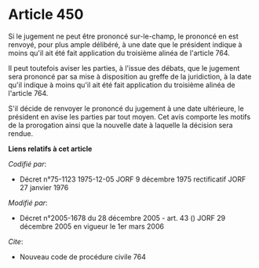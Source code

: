 # Article 450

Si le jugement ne peut être prononcé sur-le-champ, le prononcé en est renvoyé, pour plus ample délibéré, à une date que le
président indique à moins qu'il ait été fait application du troisième alinéa de l'article 764.

Il peut toutefois aviser les parties, à l'issue des débats, que le jugement sera prononcé par sa mise à disposition au greffe
de la juridiction, à la date qu'il indique à moins qu'il ait été fait application du troisième alinéa de l'article 764.

S'il décide de renvoyer le prononcé du jugement à une date ultérieure, le président en avise les parties par tout moyen. Cet
avis comporte les motifs de la prorogation ainsi que la nouvelle date à laquelle la décision sera rendue.

**Liens relatifs à cet article**

_Codifié par_:

  - Décret n°75-1123 1975-12-05 JORF 9 décembre 1975 rectificatif JORF 27 janvier 1976

_Modifié par_:

  - Décret n°2005-1678 du 28 décembre 2005 - art. 43 () JORF 29 décembre 2005 en vigueur le 1er mars 2006

_Cite_:

  - Nouveau code de procédure civile 764

